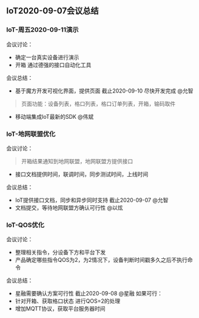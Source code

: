 ## IoT2020-09-07会议总结

### IoT-周五2020-09-11演示

会议讨论：
- 确定一台真实设备进行演示
- 开箱 通过德强的接口自动化工具

会议总结：
- 基于魔方开发可视化界面，提供页面 截止2020-09-10 尽快开发完成  @允智
> 页面功能：设备列表，格口列表，格口订单列表，开箱，输码取件
- 移动端集成IoT最新的SDK @伟斌

### IoT-地网联盟优化

会议讨论：
> 开箱结果通知到地网联盟，地网联盟方提供接口

- 接口文档提供时间，联调时间，同步测试时间，上线时间

会议总结：
- IoT提供接口文档，同步和异步同时支持 截止2020-09-07 @允智
- 文档提交，等待地网联盟方确认可行性 @以炫 


### IoT-QOS优化

会议讨论：
- 整理相关指令，分设备下方和平台下发
- 产品确定哪些指令QOS为2，为2情况下，设备判断时间戳多久之后不执行命令

会议总结：
- 星融需要确认方案可行性 截止2020-09-08 @星融
如果可行：
- 针对开箱、获取格口状态 进行QOS=2的处理
- 增加MQTT协议，获取平台服务器时间


